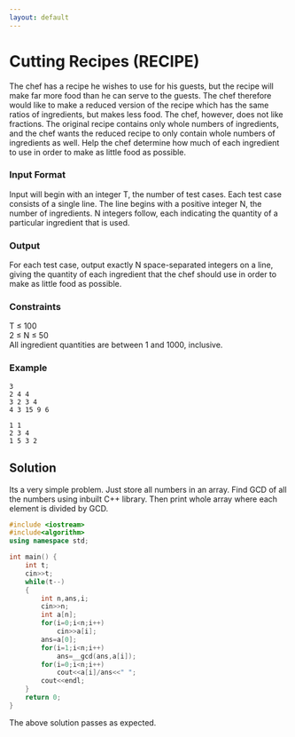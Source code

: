 ```yaml
---
layout: default
---
```


# Cutting Recipes (RECIPE)

The chef has a recipe he wishes to use for his guests, but the recipe will make far more food than he can serve to the guests. The chef therefore would like to make a reduced version of the recipe which has the same ratios of ingredients, but makes less food. The chef, however, does not like fractions. The original recipe contains only whole numbers of ingredients, and the chef wants the reduced recipe to only contain whole numbers of ingredients as well. Help the chef determine how much of each ingredient to use in order to make as little food as possible.

### Input Format
Input will begin with an integer T, the number of test cases. Each test case consists of a single line. The line begins with a positive integer N, the number of ingredients. N integers follow, each indicating the quantity of a particular ingredient that is used.

### Output
For each test case, output exactly N space-separated integers on a line, giving the quantity of each ingredient that the chef should use in order to make as little food as possible.

### Constraints
T ≤ 100<br>
2 ≤ N ≤ 50<br>
All ingredient quantities are between 1 and 1000, inclusive.

### Example
```
3
2 4 4
3 2 3 4
4 3 15 9 6
```

```
1 1
2 3 4
1 5 3 2
```

## Solution

Its a very simple problem. Just store all numbers in an array. Find GCD of all the numbers using inbuilt C++ library. Then print whole array where each element is divided by GCD.

```c++
#include <iostream>
#include<algorithm>
using namespace std;

int main() {
	int t;
	cin>>t;
	while(t--)
	{
	    int n,ans,i;
	    cin>>n;
	    int a[n];
	    for(i=0;i<n;i++)
	        cin>>a[i];
	    ans=a[0];
	    for(i=1;i<n;i++)
	        ans=__gcd(ans,a[i]);
	    for(i=0;i<n;i++)
	        cout<<a[i]/ans<<" ";
	    cout<<endl;
	}
	return 0;
}
```

The above solution passes as expected.
